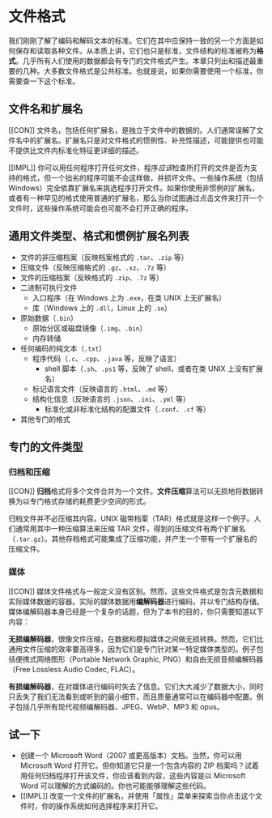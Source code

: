 # 文件格式

我们刚刚了解了编码和解码文本的标准。它们在其中应保持一致的另一个方面是如何保存和读取各种文件。从本质上讲，它们也只是标准，文件结构的标准被称为**格式**。几乎所有人们使用的数据都会有专门的文件格式产生。本章只列出和描述最重要的几种。大多数文件格式是公共标准。也就是说，如果你需要使用一个标准，你需要查一下这个标准。

## 文件名和扩展名

[[CON]] 文件名，包括任何扩展名，是独立于文件中的数据的。人们通常误解了文件名中的扩展名。扩展名只是对文件格式的惯例性、补充性描述，可能提供也可能不提供比文件内标准化特征更详细的描述。

[[IMPL]] 你可以用任何程序打开任何文件，程序*应该*检查所打开的文件是否为支持的格式，但一个拙劣的程序可能不会这样做，并损坏文件。一些操作系统（包括 Windows）完全依靠扩展名来挑选程序打开文件。如果你使用非惯例的扩展名，或者有一种罕见的格式使用普通的扩展名，那么当你试图通过点击文件来打开一个文件时，这些操作系统可能会也可能不会打开正确的程序。

## 通用文件类型、格式和惯例扩展名列表

- 文件的非压缩档案（反映档案格式的 `.tar`、`.zip` 等）
- 压缩文件（反映压缩格式的 `.gz`、`.xz`、`.7z` 等）
- 文件的压缩档案（反映格式的 `.zip`、`.7z` 等）
- 二进制可执行文件
  - 入口程序（在 Windows 上为 `.exe`，在类 UNIX 上无扩展名）
  - 库（Windows 上的 `.dll`，Linux 上的 `.so`）
- 原始数据（`.bin`）
  - 原始分区或磁盘镜像（`.img`、`.bin`）
  - 内存转储
- 任何编码的纯文本（`.txt`）
  - 程序代码（`.c`、`.cpp`、`.java` 等，反映了语言）
    - shell 脚本（`.sh`、`.ps1` 等，反映了 shell，或者在类 UNIX 上没有扩展名）
  - 标记语言文件（反映语言的 `.html`、`.md` 等）
  - 结构化信息（反映语言的 `.json`、`.ini`、`.yml` 等）
    - 标准化或非标准化结构的配置文件（`.conf`、`.cf` 等）
- 其他专门的格式

## 专门的文件类型

### 归档和压缩

[[CON]] **归档**格式将多个文件合并为一个文件。**文件压缩**算法可以无损地将数据转换为以专门格式存储的耗费更少空间的形式。

归档文件并不必压缩其内容。UNIX 磁带档案（TAR）格式就是这样一个例子。人们通常用其中一种压缩算法来压缩 TAR 文件，得到的压缩文件有两个扩展名（`.tar.gz`）。其他存档格式可能集成了压缩功能，并产生一个带有一个扩展名的压缩文件。

### 媒体

[[CON]] 媒体文件格式与一般定义没有区别。然而，这些文件格式是包含元数据和实际媒体数据的容器。实际的媒体数据用**编解码器**进行编码，并以专门结构存储。媒体编解码器本身已经是一个复杂的话题，但为了本书的目的，你只需要知道以下内容：

**无损编解码器**，很像文件压缩，在数据和模拟媒体之间做无损转换。然而，它们比通用文件压缩的效率要高得多，因为它们是专门针对某一特定媒体类型的。例子包括便携式网络图形（Portable Network Graphic, PNG）和自由无损音频编解码器（Free Lossless Audio Codec, FLAC）。

**有损编解码器**，在对媒体进行编码时失去了信息。它们大大减少了数据大小，同时只丢失了我们无法看到或听到的最小细节，而且质量通常可以在编码器中配置。例子包括几乎所有现代视频编解码器、JPEG、WebP、MP3 和 opus。

## 试一下

- 创建一个 Microsoft Word（2007 或更高版本）文档。当然，你可以用 Microsoft Word 打开它。但你知道它只是一个包含内容的 ZIP 档案吗？试着用任何归档程序打开该文件，你应该看到内容，这些内容是以 Microsoft Word 可以理解的方式编码的。你也可能能够理解这些代码。
- [[IMPL]] 改变一个文件的扩展名，并使用「属性」菜单来探索当你点击这个文件时，你的操作系统如何选择程序来打开它。